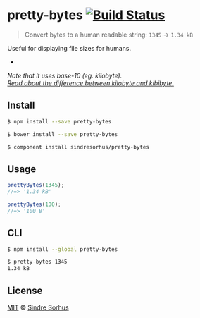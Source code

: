 # pretty-bytes [![Build Status](https://travis-ci.org/sindresorhus/pretty-bytes.svg?branch=master)](https://travis-ci.org/sindresorhus/pretty-bytes)

> Convert bytes to a human readable string: `1345` → `1.34 kB`

Useful for displaying file sizes for humans.

-

*Note that it uses base-10 (eg. kilobyte).  
[Read about the difference between kilobyte and kibibyte.](http://pacoup.com/2009/05/26/kb-kb-kib-whats-up-with-that/)*


## Install

```sh
$ npm install --save pretty-bytes
```

```sh
$ bower install --save pretty-bytes
```

```sh
$ component install sindresorhus/pretty-bytes
```


## Usage

```js
prettyBytes(1345);
//=> '1.34 kB'

prettyBytes(100);
//=> '100 B'
```


## CLI

```bash
$ npm install --global pretty-bytes
```

```bash
$ pretty-bytes 1345
1.34 kB
```


## License

[MIT](http://opensource.org/licenses/MIT) © [Sindre Sorhus](http://sindresorhus.com)
